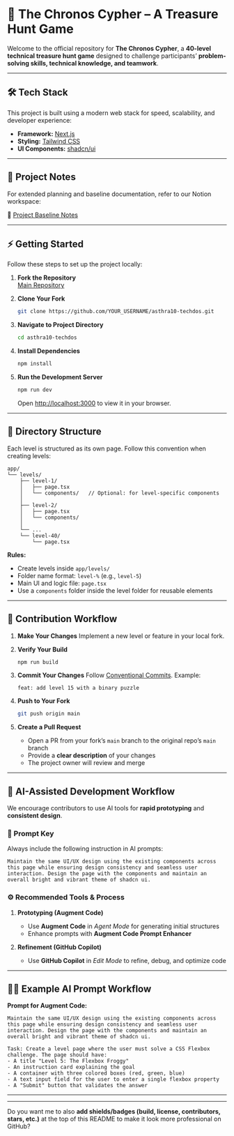 
# 🚀 The Chronos Cypher – A Treasure Hunt Game

Welcome to the official repository for **The Chronos Cypher**, a **40-level technical treasure hunt game** designed to challenge participants’ **problem-solving skills, technical knowledge, and teamwork**.

---

## 🛠️ Tech Stack

This project is built using a modern web stack for speed, scalability, and developer experience:

- **Framework:** [Next.js](https://nextjs.org/)  
- **Styling:** [Tailwind CSS](https://tailwindcss.com/)  
- **UI Components:** [shadcn/ui](https://ui.shadcn.com/)

---

## 📝 Project Notes

For extended planning and baseline documentation, refer to our Notion workspace:

🔗 [Project Baseline Notes](https://www.notion.so/Base-Line-262f4a15404980709305c7fbac09f94a)

---

## ⚡ Getting Started

Follow these steps to set up the project locally:

1. **Fork the Repository**  
   [Main Repository](https://github.com/dariogeorge21/asthra10-techdos.git)

2. **Clone Your Fork**  
   ```bash
   git clone https://github.com/YOUR_USERNAME/asthra10-techdos.git


3. **Navigate to Project Directory**

   ```bash
   cd asthra10-techdos
   ```

4. **Install Dependencies**

   ```bash
   npm install
   ```

5. **Run the Development Server**

   ```bash
   npm run dev
   ```

   Open [http://localhost:3000](http://localhost:3000) to view it in your browser.

---

## 📂 Directory Structure

Each level is structured as its own page. Follow this convention when creating levels:

```
app/
└── levels/
    ├── level-1/
    │   ├── page.tsx
    │   └── components/   // Optional: for level-specific components
    │
    ├── level-2/
    │   ├── page.tsx
    │   └── components/
    │
    └── ...
    └── level-40/
        └── page.tsx
```

**Rules:**

* Create levels inside `app/levels/`
* Folder name format: `level-%` (e.g., `level-5`)
* Main UI and logic file: `page.tsx`
* Use a `components` folder inside the level folder for reusable elements

---

## 🤝 Contribution Workflow

1. **Make Your Changes**
   Implement a new level or feature in your local fork.

2. **Verify Your Build**

   ```bash
   npm run build
   ```

3. **Commit Your Changes**
   Follow [Conventional Commits](https://www.conventionalcommits.org/).
   Example:

   ```
   feat: add level 15 with a binary puzzle
   ```

4. **Push to Your Fork**

   ```bash
   git push origin main
   ```

5. **Create a Pull Request**

   * Open a PR from your fork’s `main` branch to the original repo’s `main` branch
   * Provide a **clear description** of your changes
   * The project owner will review and merge

---

## 🤖 AI-Assisted Development Workflow

We encourage contributors to use AI tools for **rapid prototyping** and **consistent design**.

### 🔑 Prompt Key

Always include the following instruction in AI prompts:

```
Maintain the same UI/UX design using the existing components across this page while ensuring design consistency and seamless user interaction. Design the page with the components and maintain an overall bright and vibrant theme of shadcn ui.
```

### ⚙️ Recommended Tools & Process

1. **Prototyping (Augment Code)**

   * Use **Augment Code** in *Agent Mode* for generating initial structures
   * Enhance prompts with **Augment Code Prompt Enhancer**

2. **Refinement (GitHub Copilot)**

   * Use **GitHub Copilot** in *Edit Mode* to refine, debug, and optimize code

---

## 🧑‍💻 Example AI Prompt Workflow

**Prompt for Augment Code:**

```
Maintain the same UI/UX design using the existing components across this page while ensuring design consistency and seamless user interaction. Design the page with the components and maintain an overall bright and vibrant theme of shadcn ui.

Task: Create a level page where the user must solve a CSS Flexbox challenge. The page should have:
- A title "Level 5: The Flexbox Froggy"
- An instruction card explaining the goal
- A container with three colored boxes (red, green, blue)
- A text input field for the user to enter a single flexbox property
- A "Submit" button that validates the answer
```

---

---

Do you want me to also **add shields/badges (build, license, contributors, stars, etc.)** at the top of this README to make it look more professional on GitHub?
```
